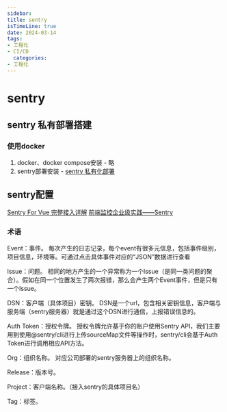 ```yaml
---
sidebar:
title: sentry
isTimeLine: true
date: 2024-03-14
tags:
- 工程化
- CI/CD
  categories:
- 工程化
---
```

# sentry

## sentry 私有部署搭建

### 使用docker
1. docker、docker compose安装 - 略
2. sentry部署安装 - [sentry 私有化部署](/docs/note/system/前端监控.md)

## sentry配置

[Sentry For Vue 完整接入详解](https://blog.51cto.com/u_15168528/3882366)
[前端监控企业级实践——Sentry](https://zhuanlan.zhihu.com/p/589889376?utm_id=0)


### 术语
Event：事件。
每次产生的日志记录，每个event有很多元信息，包括事件级别，项目信息，环境等。可通过点击具体事件对应的“JSON”数据进行查看

Issue：问题。
相同的地方产生的一个异常称为一个Issue（是同一类问题的聚合）。假如在同一个位置发生了两次报错，那么会产生两个Event事件，但是只有一个Issue。

DSN：客户端（具体项目）密钥。
DSN是一个url，包含相关密钥信息，客户端与服务端（sentry服务器）就是通过这个DSN进行通信，上报错误信息的。

Auth Token：授权令牌。
授权令牌允许基于你的账户使用Sentry API，我们主要用到使用@sentry/cli进行上传sourceMap文件等操作时，sentry/cli会基于Auth Token进行调用相应API方法。

Org：组织名称。
对应公司部署的sentry服务器上的组织名称。

Release：版本号。

Project：客户端名称。（接入sentry的具体项目名）

Tag：标签。









